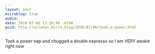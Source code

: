 ```yaml
---
layout: post
microblog: true
audio: 
date: 2018-07-06 13:10:49 -0700
guid: http://aclaman.micro.blog/2018/07/06/took-a-power.html
---
```

Took a power nap and chugged a double espresso so I am VERY awake right now
